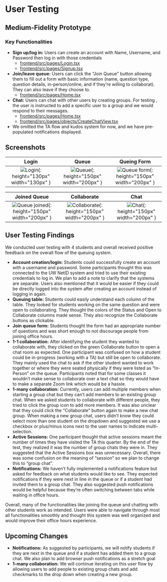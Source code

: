 # User Testing
## Medium-Fidelity Prototype
### Key Functionalities
- **Sign up/log in:** Users can create an account with Name, Username, and Password then log in with those credentials
  - [frontend/src/pages/Login.tsx](https://www.google.com/url?q=https://github.com/UWSocialComputing/power-hour-code/blob/main/frontend/src/pages/Login.tsx&sa=D&source=editors&ust=1685776897285883&usg=AOvVaw1-dQe1HX7JlWc5_m6_D5GG)
  - [frontend/src/pages/Signup.tsx](https://www.google.com/url?q=https://github.com/UWSocialComputing/power-hour-code/blob/main/frontend/src/pages/Signup.tsx&sa=D&source=editors&ust=1685776897286498&usg=AOvVaw0WnCoWjuJjB1PtwtogfC6V)
- **Join/leave queue:** Users can click the “Join Queue” button allowing them to fill out a form with basic information (name, question type, question details, in-person/online, and if they’re willing to collaborat). They can also leave if they choose to.
  - [frontend/src/pages/Home.tsx](https://www.google.com/url?q=https://github.com/UWSocialComputing/power-hour-code/blob/main/frontend/src/pages/Home.tsx&sa=D&source=editors&ust=1685776897287362&usg=AOvVaw2J3-gExytA1gyToAeKsTx6)
- **Chat:** Users can chat with other users by creating groups. For testing , the user is instructed to add a specific user to a group and we would respond to their messages.
  - [frontend/src/pages/Home.tsx](https://www.google.com/url?q=https://github.com/UWSocialComputing/power-hour-code/blob/main/frontend/src/pages/Home.tsx&sa=D&source=editors&ust=1685776897288072&usg=AOvVaw2myR1UnrzrdotPAEKdQ7l7)
  - [frontend/src/pages/objects/CreateChatView.tsx](https://www.google.com/url?q=https://github.com/UWSocialComputing/power-hour-code/blob/main/frontend/src/pages/objects/CreateChatView.tsx&sa=D&source=editors&ust=1685776897288539&usg=AOvVaw0a1sLinFiBjPfqhQM-I_wG)
- We omitted the TA flow and kudos system for now, and we have pre-populated notifications displayed.

## Screenshots
|     Login   |     Queue    |        Queing Form        |
|     :--:    |     :--:    |        :--:        |
| ![Login](/power-hour/img/UserTestingLogin.png){: height="130px" width="130px" }|![Queue](/power-hour/img/UserTestingQueue.png){: height="150px" width="200px" }|![Queue form](/power-hour/img/UserTestingQueueForm.png){: height="150px" width="200px" } |

|     Joined Queue   |     Collaborate    |        Chat       |
|     :--:    |     :--:    |        :--:        |
| ![Queue joined](/power-hour/img/UserTestingQueueJoined.png){: height="150px" width="200px" } | ![Collaborate](/power-hour/img/UserTestingCollaborate.png){: height="150px" width="200px" } | ![Chat](/power-hour/img/UserTestingChat.png){: height="150px" width="200px" } |

## User Testing Findings

We conducted user testing with 4 students and overall received positive feedback on the overall flow of the queuing system.
- **Account creation/login:** Students could successfully create an account with a username and password. Some participants thought this was connected to the UW NetID system and tried to use their existing credentials to log in. We plan to add a note to clarify that the systems are separate. Users also mentioned that it would be easier if they could be directly logged into the system after creating an account instead of logging in again.
- **Queuing table:** Students could easily understand each column of the table. They looked for students working on the same question and were open to collaborating. They thought the colors of the Status and Open to Collaborate columns made sense. They also recognize the Collaborate buttons as clickable.
- **Join queue form:** Students thought the form had an appropriate number of questions and was short enough to not discourage people from joining office hours.
- **1-1 collaboration:** After identifying the student they wanted to collaborate with, they clicked on the green Collaborate button to open a chat room as expected. One participant was confused on how a student could be in-progress (working with a TA) but still be open to collaborate. They mainly used the chat to ask if the other student wanted to work together or where they were seated physically if they were listed as “In-Person” on the queue. Participants noted that for some classes it wouldn’t make sense to collaborate over a text chat so they would have to make a separate Zoom link which would be a hassle.
- **1-many collaboration:** Currently, users can add multiple members when starting a group chat but they can’t add members to an existing group chat. When we asked students to collaborate with different people, they tried to click the group icon to add more members. It was also unclear that they could click the “Collaborate” button again to make a new chat group. When making a new group chat, users didn’t know they could select more than one student on the dropdown and suggested we use a checkbox or plus/minus icons next to the user names to indicate multi-selection.
- **Active Sessions:** One participant thought that active sessions meant the number of times they have visited the TA this quarter. By the end of the test, they realized it was the number of group chats they were in. They suggested that the Active Sessions box was unnecessary. Overall, there was some confusion on the meaning of “session” so we plan to change this to “group chat”.
- **Notifications:** We haven’t fully implemented a notifications feature but asked for feedback on what students would like to see. They expected notifications if they were next in line in the queue or if a student had invited them to a group chat. They also suggested push notifications would be helpful because they’re often switching between tabs while waiting in office hours.

Overall, many of the functionalities like joining the queue and chatting with other students work as intended. Users were able to navigate through most all functionalities smoothly and thought this system was well organized and would improve their office hours experience.

## Upcoming Changes
- **Notifications:** As suggested by participants, we will notify students if they are next in the queue and if a student has added them to a group chat. We also plan to add browser push notifications as a stretch goal
- **1-many collaboration:** We will continue iterating on this user flow by allowing users to add people to existing group chats and add checkmarks to the drop down when creating a new group.